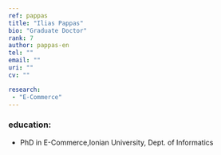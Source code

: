 ```yaml
---
ref: pappas
title: "Ilias Pappas"
bio: "Graduate Doctor"
rank: 7
author: pappas-en
tel: ""
email: ""
uri: ""
cv: ""

research:
 - "E-Commerce"
---
```


### education:
 - PhD in E-Commerce,Ionian University, Dept. of Informatics
